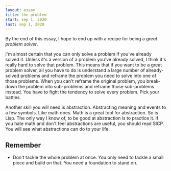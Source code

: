 ```yaml
---
layout: essay
title: the-problem
start: sep 1, 2020
last: sep 1, 2020
---
```


By the end of this essay, I hope to end up with a recipe for being a _great problem solver_.

I'm almost certain that you can only solve a problem if you've already solved it.
Unless it's a version of a problem you've already solved, I think it's really hard to solve that problem.
This means that if you want to be a great problem solver, all you have to do is understand a large number of already-solved problems and reframe the problem you need to solve into one of those problems.
When you can't reframe the original problem, you break-down the problem into sub-problems and reframe those sub-problems instead.
You have to fight the tendency to solve every problem.
Pick your battles.

Another skill you will need is abstraction.
Abstracting meaning and events to a few symbols.
Like math does.
Math is a great tool for abstraction.
So is Lisp.
The only way I know of, to be good at abstraction is to practice it.
If you hate math and don't feel abstractions are useful, you should read SICP.
You will see what abstractions can do to your life.

## Remember

- Don't tackle the whole problem at once. You only need to tackle a small piece and build on that. You need a foundation to stand on.